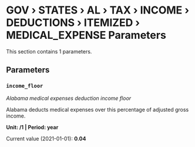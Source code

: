 # GOV › STATES › AL › TAX › INCOME › DEDUCTIONS › ITEMIZED › MEDICAL_EXPENSE Parameters

This section contains 1 parameters.

## Parameters

### `income_floor`
*Alabama medical expenses deduction income floor*

Alabama deducts medical expenses over this percentage of adjusted gross income.

**Unit: /1 | Period: year**

Current value (2021-01-01): **0.04**

